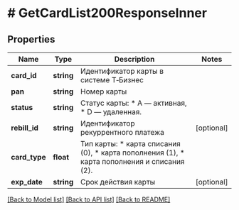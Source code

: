 # # GetCardList200ResponseInner

## Properties

Name | Type | Description | Notes
------------ | ------------- | ------------- | -------------
**card_id** | **string** | Идентификатор карты в системе Т‑Бизнес |
**pan** | **string** | Номер карты |
**status** | **string** | Статус карты: * A — активная,   * D — удаленная. |
**rebill_id** | **string** | Идентификатор рекуррентного платежа | [optional]
**card_type** | **float** | Тип карты: * карта списания (0), * карта пополнения (1), * карта пополнения и списания (2). |
**exp_date** | **string** | Срок действия карты | [optional]

[[Back to Model list]](../../README.md#models) [[Back to API list]](../../README.md#endpoints) [[Back to README]](../../README.md)
